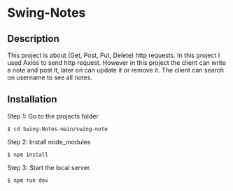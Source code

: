 # Swing-Notes

## Description
This project is about (Get, Post, Put, Delete) http requests. In this project I used Axios to send http request. However in this project the client can write a note and post it, later on can update it or remove it. 
The client can search on username to see all notes. 

## Installation 
Step 1: Go to the projects folder
```console
$ cd Swing-Notes-main/swing-note
```
Step 2: Install node_modules
```console
$ npm install
```
Step 3: Start the local server.
```console
$ npm run dev
```



